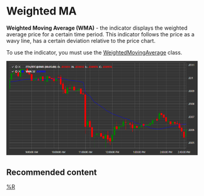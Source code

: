 # Weighted MA

**Weighted Moving Average (WMA)** \- the indicator displays the weighted average price for a certain time period. This indicator follows the price as a wavy line, has a certain deviation relative to the price chart. 

To use the indicator, you must use the [WeightedMovingAverage](xref:StockSharp.Algo.Indicators.WeightedMovingAverage) class. 

![IndicatorWeightedMovingAverage](../../../../images/indicatorweightedmovingaverage.png)

## Recommended content

[%R](williams_r.md)
